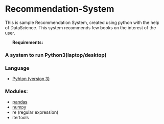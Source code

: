 # Recommendation-System

This is sample Recommendation System, created using python with the help of DataScience.
This system recommends few books on the interest of the user.

<strong> <ul> Requirements: </ul> </strong>
<h3>  A system to run Python3(laptop/desktop)</h3>
<h3>Language</h3>
<ul> 
  
<li>
 <a href="https://www.python.org/downloads/" >Pyhton (version 3) </a>
</li>
</ul>

<h3>Modules: </h3>
<ul> 
  
<li> <a href="https://pandas.pydata.org/docs/getting_started/install.html">pandas</a> </li>
<li> <a href="https://numpy.org/install/">numpy</a></li>
<li>re (regular expression)</li>
<li>itertools</li>
  
</ul>
